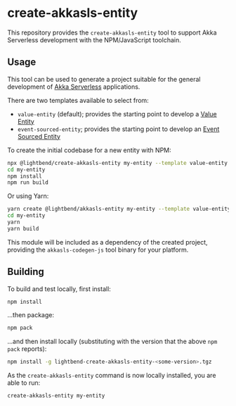 # create-akkasls-entity

This repository provides the `create-akkasls-entity` tool to support Akka Serverless development with the NPM/JavaScript toolchain.

## Usage

This tool can be used to generate a project suitable for the general development of
[Akka Serverless](https://www.lightbend.com/akka-serverless) applications.

There are two templates available to select from:

- `value-entity` (default); provides the starting point to develop a [Value Entity](https://docs.akkaserverless.dev/js-services/value-entity.html)
- `event-sourced-entity`; provides the starting point to develop an [Event Sourced Entity](https://docs.akkaserverless.dev/js-services/eventsourced.html)

To create the initial codebase for a new entity with NPM:

```sh
npx @lightbend/create-akkasls-entity my-entity --template value-entity
cd my-entity
npm install
npm run build
```

Or using Yarn:

```sh
yarn create @lightbend/akkasls-entity my-entity --template value-entity
cd my-entity
yarn
yarn build
```

This module will be included as a dependency of the created project, providing the `akkasls-codegen-js` tool binary for your platform.

## Building

To build and test locally, first install:

```sh
npm install
```

...then package:

```sh
npm pack
```

...and then install locally (substituting <some-version> with the version that the above `npm pack` reports):

```sh
npm install -g lightbend-create-akkasls-entity-<some-version>.tgz
```

As the `create-akkasls-entity` command is now locally installed, you are able to run:

```sh
create-akkasls-entity my-entity
```
